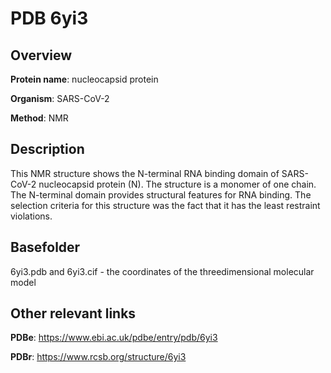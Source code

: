 # PDB 6yi3

## Overview

**Protein name**: nucleocapsid protein

**Organism**: SARS-CoV-2

**Method**: NMR

## Description

This NMR structure shows the N-terminal RNA binding domain of SARS-CoV-2 nucleocapsid protein (N). The structure is a monomer of one chain. The N-terminal domain provides structural features for RNA binding. The selection criteria for this structure was the fact that it has the least restraint violations.

## Basefolder

6yi3.pdb and 6yi3.cif - the coordinates of the threedimensional molecular model



## Other relevant links 
**PDBe**:  https://www.ebi.ac.uk/pdbe/entry/pdb/6yi3
 
**PDBr**: https://www.rcsb.org/structure/6yi3 
